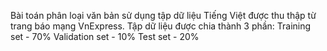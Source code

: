 Bài toán phân loại văn bản sử dụng tập dữ liệu Tiếng Việt được thu thập từ trang báo mạng VnExpress. 
Tập dữ liệu được chia thành 3 phần:
    Training set - 70%
    Validation set - 10%
    Test set - 20%

